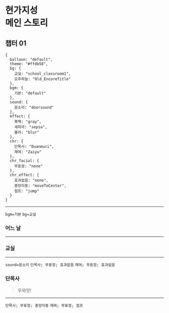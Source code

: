 
# 현가지성<br>메인 스토리

## 챕터 01

```
{
  balloon: "default",
  theme: "#ffdb58",
  bg: {
    교실: "school_classroom1",
    오후하늘: "Old_EncoreTitle"
  },
  bgm: {
    기본: "default"
  },
  sound: {
    문소리: "doorsound"
  },
  effect: {
    흑백: "gray",
    세피아: "sepia",
    블러: "blur"
  },
  chr: {
    단목사: "Duanmuci",
    재여: "Zaiyu"
  },
  chr_facial: {
    무표정: "none"
  },
  chr_effect: {
    효과없음: "none",
    중앙이동: "moveToCenter",
    점프: "jump"
  }
}
```

---

`bgm=기본` `bg=교실`
### 어느 날

---

<!--bgm--> <!--bg-->
### 교실

---

<!--bgm--> <!--bg-->
`sound=문소리` `단목사; 무표정; 효과없음` `재여; 무표정; 효과없음`

### 단목사
> 우와앗!

---

<!--bgm--> <!--bg-->
`단목사; 무표정; 중앙이동` `재여; 무표정; 점프`
